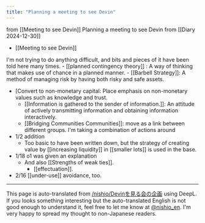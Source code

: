 ```yaml
---
title: "Planning a meeting to see Devin"
---
```


from  [[Meeting to see Devin]]
Planning a meeting to see Devin
from  [[Diary 2024-12-30]]
- [[Meeting to see Devin]]

I'm not trying to do anything difficult, and bits and pieces of it have been told here many times.
    - [[planned contingency theory]] : A way of thinking that makes use of chance in a planned manner.
    - [[Barbell Strategy]]: A method of managing risk by having both risky and safe assets.
- [Convert to non-monetary capital: Place emphasis on non-monetary values such as knowledge and trust.
    - [[Information is gathered to the sender of information.]]: An attitude of actively transmitting information and obtaining information interactively.
    - [[Bridging Communities Communities]]: move as a link between different groups.
I'm taking a combination of actions around
- 1/2 addition
    - Too basic to have been written down, but the strategy of creating value by [[increasing liquidity]] in [[smaller lots]] is used in the base.
- 1/18 o1 was given an explanation
    - And also [[Strengths of weak ties]].
        - [[effectuation]].
- 2/16 [[under-use]] avoidance, too.


---
This page is auto-translated from [/nishio/Devinを見る会の企画](https://scrapbox.io/nishio/Devinを見る会の企画) using DeepL. If you looks something interesting but the auto-translated English is not good enough to understand it, feel free to let me know at [@nishio_en](https://twitter.com/nishio_en). I'm very happy to spread my thought to non-Japanese readers.